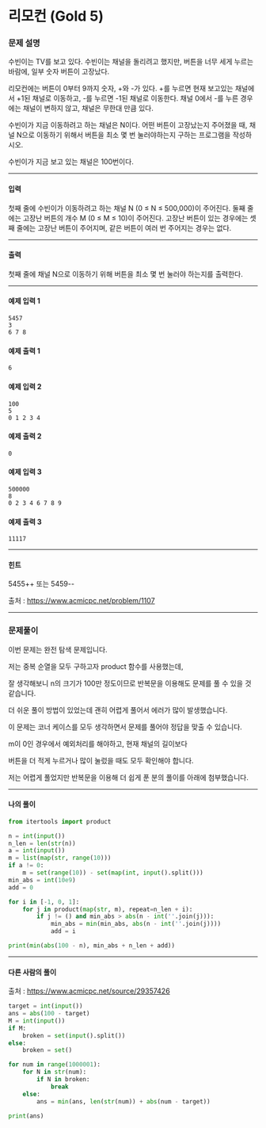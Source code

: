 # 리모컨 (Gold 5)

### 문제 설명

수빈이는 TV를 보고 있다. 수빈이는 채널을 돌리려고 했지만, 버튼을 너무 세게 누르는 바람에, 일부 숫자 버튼이 고장났다.

리모컨에는 버튼이 0부터 9까지 숫자, +와 -가 있다. +를 누르면 현재 보고있는 채널에서 +1된 채널로 이동하고, -를 누르면 -1된 채널로 이동한다. 채널 0에서 -를 누른 경우에는 채널이 변하지 않고, 채널은 무한대 만큼 있다.

수빈이가 지금 이동하려고 하는 채널은 N이다. 어떤 버튼이 고장났는지 주어졌을 때, 채널 N으로 이동하기 위해서 버튼을 최소 몇 번 눌러야하는지 구하는 프로그램을 작성하시오. 

수빈이가 지금 보고 있는 채널은 100번이다.

---

#### 입력

첫째 줄에 수빈이가 이동하려고 하는 채널 N (0 ≤ N ≤ 500,000)이 주어진다.  둘째 줄에는 고장난 버튼의 개수 M (0 ≤ M ≤ 10)이 주어진다. 고장난 버튼이 있는 경우에는 셋째 줄에는 고장난 버튼이 주어지며, 같은 버튼이 여러 번 주어지는 경우는 없다.

---

#### 출력

첫째 줄에 채널 N으로 이동하기 위해 버튼을 최소 몇 번 눌러야 하는지를 출력한다.

---
#### 예제 입력 1

~~~
5457
3
6 7 8
~~~

#### 예제 출력 1

~~~
6
~~~

#### 예제 입력 2

~~~
100
5
0 1 2 3 4
~~~

#### 예제 출력 2

~~~
0
~~~

#### 예제 입력 3

~~~
500000
8
0 2 3 4 6 7 8 9
~~~

#### 예제 출력 3

~~~
11117
~~~

---

#### 힌트

5455++ 또는 5459--

출처 : https://www.acmicpc.net/problem/1107

---

### 문제풀이

이번 문제는 완전 탐색 문제입니다.

저는 중복 순열을 모두 구하고자 product 함수를 사용했는데,

잘 생각해보니 n의 크기가 100만 정도이므로 반복문을 이용해도 문제를 풀 수 있을 것 같습니다.

더 쉬운 풀이 방법이 있었는데 괜히 어렵게 풀어서 에러가 많이 발생했습니다.

이 문제는 코너 케이스를 모두 생각하면서 문제를 풀어야 정답을 맞출 수 있습니다.

m이 0인 경우에서 예외처리를 해야하고, 현재 채널의 길이보다

버튼을 더 적게 누르거나 많이 눌렀을 때도 모두 확인해야 합니다.

저는 어렵게 풀었지만 반복문을 이용해 더 쉽게 푼 분의 풀이를 아래에 첨부했습니다.

---

#### 나의 풀이

~~~python
from itertools import product

n = int(input())
n_len = len(str(n))
a = int(input())
m = list(map(str, range(10)))
if a != 0:
    m = set(range(10)) - set(map(int, input().split()))
min_abs = int(10e9)
add = 0

for i in [-1, 0, 1]:
    for j in product(map(str, m), repeat=n_len + i):
        if j != () and min_abs > abs(n - int(''.join(j))):
            min_abs = min(min_abs, abs(n - int(''.join(j))))
            add = i

print(min(abs(100 - n), min_abs + n_len + add))
~~~

---

#### 다른 사람의 풀이

출처 : https://www.acmicpc.net/source/29357426

~~~python
target = int(input())
ans = abs(100 - target)
M = int(input())
if M:
    broken = set(input().split())
else:
    broken = set()

for num in range(1000001):
    for N in str(num):
        if N in broken:
            break
    else:
        ans = min(ans, len(str(num)) + abs(num - target))

print(ans)
~~~
